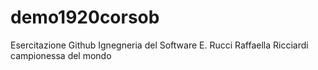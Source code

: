 # demo1920corsob
Esercitazione Github Ignegneria del  Software E. Rucci
Raffaella Ricciardi campionessa del mondo
